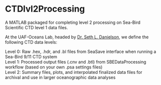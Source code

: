 # CTDlvl2Processing
A MATLAB packaged for completing level 2 processing on Sea-Bird Scientific CTD level 1 data files. 

At the UAF-Oceans Lab, headed by <a href="https://www.uaf.edu/cfos/people/faculty/detail/seth-danielson.php">Dr. Seth L. Danielson</a>, we define the following CTD data levels:

Level 0: Raw .hex, .hdr, and .bl files from SeaSave interface when running a Sea-Bird 9/11 CTD system <br/>
Level 1: Processed output files (.cnv and .btl) from SBEDataProcessing workflow (based on your own .psa settings files) <br/>
Level 2: Summary files, plots, and interpolated finalized data files for archival and use in larger oceanographic data analyses <br/>
